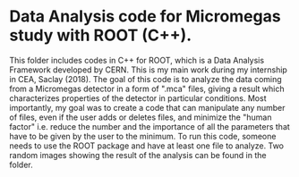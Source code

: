 # Data Analysis code for Micromegas study with ROOT (C++).

This folder includes codes in C++ for ROOT, which is a Data Analysis Framework developed by CERN. This is my main work during my internship in CEA, Saclay (2018). The goal of this code is to analyze the data coming from a Micromegas detector in a form of ".mca" files, giving a result which characterizes properties of the detector in particular conditions. Most importantly, my goal was to create a code that can manipulate any number of files, even if the user adds or deletes files, and minimize the "human factor" i.e. reduce the number and the importance of all the parameters that have to be given by the user to the minimum. To run this code, someone needs to use the ROOT package and have at least one file to analyze. Two random images showing the result of the analysis can be found in the folder.
